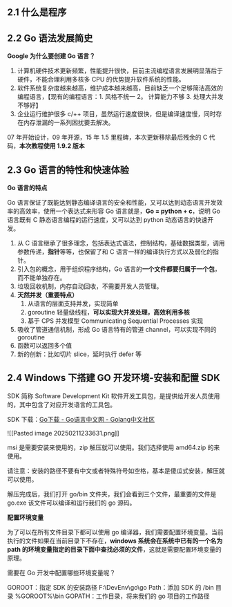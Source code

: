 ## 2.1 什么是程序

## 2.2 Go 语法发展简史

**Google 为什么要创建 Go 语言？**

1. 计算机硬件技术更新频繁，性能提升很快，目前主流编程语言发展明显落后于硬件，不能合理利用多核多 CPU 的优势提升软件系统的性能。
2. 软件系统复杂度越来越高，维护成本越来越高，目前缺乏一个足够简洁高效的编程语言，【现有的编程语言：1. 风格不统一 2。 计算能力不够 3. 处理大并发不够好】
3. 企业运行维护很多 c/++ 项目，虽然运行速度很快，但是编译速度慢，同时存在内存泄漏的一系列困扰要去解决。

07 年开始设计，09 年开源，15 年 1.5 里程碑，本次更新移除最后残余的 C 代码，**本次教程使用 1.9.2 版本**
## 2.3 Go 语言的特性和快速体验

**Go 语言的特点**

Go 语言保证了既能达到静态编译语言的安全和性能，又可以达到动态语言开发效率的高效率，使用一个表达式来形容 Go 语言就是，**Go = python + c**，说明 Go 语言既有 C 静态语言编程的运行速度，又可以达到 python 动态语言的快速开发。

1. 从 C 语言继承了很多理念，包括表达式语法，控制结构，基础数据类型，调用参数传递，**指针**等等，也保留了和 C 语言一样的编译执行方式以及弱化的指针。
2. 引入包的概念，用于组织程序结构，Go 语言的**一个文件都要归属于一个包**，而不能单独存在。
3. 垃圾回收机制，内存自动回收，不需要开发人员管理。
4. **天然并发（重要特点）**
	1. 从语言的层面支持并发，实现简单
	2. goroutine 轻量级线程，**可以实现大并发处理，高效利用多核**
	3. 基于 CPS 并发模型 Communicating Sequential Processes 实现
5. 吸收了管道通信机制，形成 Go 语言特有的管道 channel，可以实现不同的 goroutine
6. 函数可以返回多个值
7. 新的创新：比如切片 slice，延时执行 defer 等

## 2.4 Windows 下搭建 GO 开发环境-安装和配置 SDK

SDK 简称 Software Development Kit 软件开发工具包，是提供给开发人员使用的，其中包含了对应开发语言的工具包。

SDK 下载：[Go下载 - Go语言中文网 - Golang中文社区](https://studygolang.com/dl)

![[Pasted image 20250211233631.png]]

msi 是需要安装来使用的，zip 解压就可以使用。我们选择使用 amd64.zip 的来使用。

请注意：安装的路径不要有中文或者特殊符号如空格，基本是傻瓜式安装，解压就可以使用。

解压完成后，我们打开 go/bin 文件夹，我们会看到三个文件，最重要的文件是 go.exe 该文件可以编译和运行我们的 go 源码。

**配置环境变量**

为了可以在所有文件目录下都可以使用 go 编译器，我们需要配置环境变量。当前执行的文件如果在当前目录下不存在，**windows 系统会在系统中已有的一个名为 path 的环境变量指定的目录下面中查找必须的文件**，这就是需要配置环境变量的原理。

需要在 Go 开发中配置哪些环境变量呢？

GOROOT：指定 SDK 的安装路径 F:\DevEnv\go\go
Path：添加 SDK 的 /bin 目录 %GOROOT%\bin
GOPATH：工作目录，将来我们的 go 项目的工作路径

